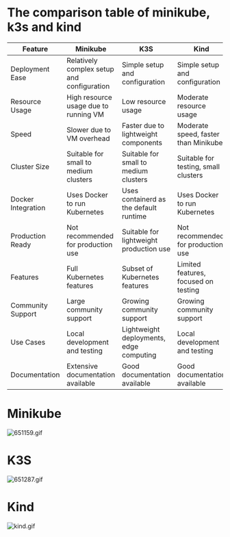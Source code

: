 # The comparison table of minikube, k3s and kind

| Feature            | Minikube                                   | K3S                                     | Kind                                 |
|--------------------|--------------------------------------------|-----------------------------------------|--------------------------------------|
| Deployment Ease    | Relatively complex setup and configuration | Simple setup and configuration          | Simple setup and configuration       |
| Resource Usage     | High resource usage due to running VM      | Low resource usage                      | Moderate resource usage              |
| Speed              | Slower due to VM overhead                  | Faster due to lightweight components    | Moderate speed, faster than Minikube |
| Cluster Size       | Suitable for small to medium clusters      | Suitable for small to medium clusters   | Suitable for testing, small clusters |
| Docker Integration | Uses Docker to run Kubernetes              | Uses containerd as the default runtime  | Uses Docker to run Kubernetes        |
| Production Ready   | Not recommended for production use         | Suitable for lightweight production use | Not recommended for production use   |
| Features           | Full Kubernetes features                   | Subset of Kubernetes features           | Limited features, focused on testing |
| Community Support  | Large community support                    | Growing community support               | Growing community support            |
| Use Cases          | Local development and testing              | Lightweight deployments, edge computing | Local development and testing        |
| Documentation      | Extensive documentation available          | Good documentation available            | Good documentation available         |

# Minikube

![651159.gif](..%2F..%2F651159.gif)

# K3S

![651287.gif](..%2F..%2F651287.gif)

# Kind

![kind.gif](..%2F..%2Fkind.gif)